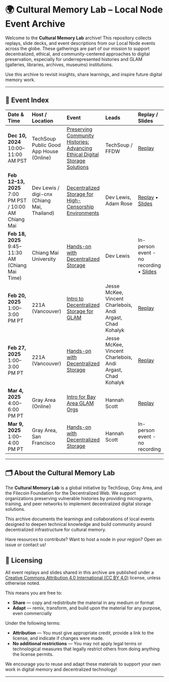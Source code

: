 # 🌍 Cultural Memory Lab – Local Node Event Archive

Welcome to the **Cultural Memory Lab** archive! This repository collects replays, slide decks, and event descriptions from our Local Node events across the globe. These gatherings are part of our mission to support decentralized, ethical, and community-centered approaches to digital preservation, especially for underrepresented histories and GLAM (galleries, libraries, archives, museums) institutions.

Use this archive to revisit insights, share learnings, and inspire future digital memory work.

---

## 📅 Event Index

| Date & Time | Host / Location | Event | Leads | Replay / Slides |
| :---------- | :-------------- | :-----| :-----| :-------------- |
| **Dec 10, 2024**<br>10:00–11:00 AM PST | TechSoup Public Good App House (Online) | [Preserving Community Histories: Advancing Ethical Digital Storage Solutions](https://events.techsoup.org/events/details/techsoup-public-good-app-house-presents-preserving-community-histories-advancing-ethical-digital-storage-solutions/cohost-public-good-app-house) | TechSoup / FFDW | [Replay](https://www.youtube.com/watch?v=-cSWr9W9-5s) |
| **Feb 12–13, 2025**<br>7:00 PM PST / 10:00 AM Chiang Mai | Dev Lewis / digi-cnx (Chiang Mai, Thailand) | [Decentralized Storage for High-Censorship Environments](https://events.techsoup.org/e/mv92kq/) | Dev Lewis, Adam Rose | [Replay](https://www.youtube.com/watch?v=ZdXw-DleaXU) • [Slides](https://docs.google.com/presentation/d/1GEAwG1YdU5Lai6G3cch-utBl57rF76AfGmzc1HXNLcA/edit#slide=id.g330bafb1b71_0_160) |
| **Feb 18, 2025**<br>9:45–11:30 AM (Chiang Mai Time) | Chiang Mai University | [Hands-on with Decentralized Storage](https://events.techsoup.org/e/mpb2az/) | Dev Lewis | In-person event - no recording • [Slides](https://docs.google.com/presentation/d/1Qwx3SpsPouTdfr1D48poM8t7kgTneS6eefyKLzlWHw4/edit?usp=sharing) |
| **Feb 20, 2025**<br>1:00–3:00 PM PT | 221A (Vancouver) | [Intro to Decentralized Storage for GLAM](https://events.techsoup.org/e/m6xcrx/) | Jesse McKee, Vincent Charlebois, Andi Argast, Chad Kohalyk | [Replay](https://www.youtube.com/watch?v=uVj1sthobOs) |
| **Feb 27, 2025**<br>1:00–3:00 PM PT | 221A (Vancouver) | [Hands-on with Decentralized Storage](https://events.techsoup.org/e/m44eh3/) | Jesse McKee, Vincent Charlebois, Andi Argast, Chad Kohalyk | [Replay](https://www.youtube.com/watch?v=xaCP1HhVnOc) |
| **Mar 4, 2025**<br>4:00–6:00 PM PT | Gray Area (Online) | [Intro for Bay Area GLAM Orgs](https://events.techsoup.org/e/m98bdc/) | Hannah Scott | [Replay](https://www.youtube.com/watch?v=uOPnEaXhKxM) |
| **Mar 9, 2025**<br>1:00–4:00 PM PT | Gray Area, San Francisco | [Hands-on with Decentralized Storage](https://events.techsoup.org/e/mgmfgj/) | Hannah Scott | In-person event - no recording |

---

## 🗂 About the Cultural Memory Lab

The **Cultural Memory Lab** is a global initiative by TechSoup, Gray Area, and the Filecoin Foundation for the Decentralized Web. We support organizations preserving vulnerable histories by providing microgrants, training, and peer networks to implement decentralized digital storage solutions.

This archive documents the learnings and collaborations of local events designed to deepen technical knowledge and build community around decentralized infrastructure for cultural memory.

Have resources to contribute? Want to host a node in your region? Open an issue or contact us!

## 📜 Licensing

All event replays and slides shared in this archive are published under a [Creative Commons Attribution 4.0 International (CC BY 4.0)](https://creativecommons.org/licenses/by/4.0/) license, unless otherwise noted.

This means you are free to:

* **Share** — copy and redistribute the material in any medium or format  
* **Adapt** — remix, transform, and build upon the material for any purpose, even commercially  

Under the following terms:

* **Attribution** — You must give appropriate credit, provide a link to the license, and indicate if changes were made.  
* **No additional restrictions** — You may not apply legal terms or technological measures that legally restrict others from doing anything the license permits.

We encourage you to reuse and adapt these materials to support your own work in digital memory and decentralized technology!

---
